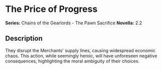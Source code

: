 # The Price of Progress

**Series:** Chains of the Gearlords - The Pawn Sacrifice
**Novella:** 2.2

## Description

They disrupt the Merchants' supply lines, causing widespread economic chaos. This action, while seemingly heroic, will have unforeseen negative consequences, highlighting the moral ambiguity of their choices.
